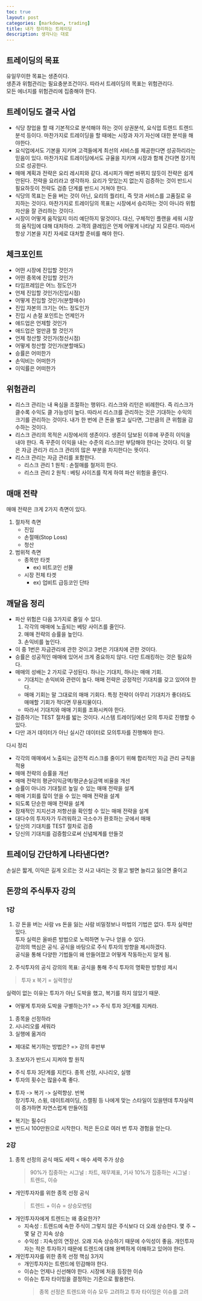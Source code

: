 ```yaml
---
toc: true
layout: post
categories: [markdown, trading]
title: 내가 정리하는 트레이딩
description: 생각나는 대로
---
```


## 트레이딩의 목표

유일무이한 목표는 생존이다.  
 생존과 위험관리는 필요충분조건이다. 따라서 트레이딩의 목표는 위험관리다.  
 모든 에너지를 위험관리에 집중해야 한다.

## 트레이딩도 결국 사업

- 식당 창업을 할 때 기본적으로 분석해야 하는 것이 상권분석, 요식업 트렌드 트렌드 분석 등이다. 마찬가지로 트레이딩을 할 때에는 시장과 자기 자신에 대한 분석을 해야한다.
- 요식업에서도 기본을 지키며 고객들에게 최선의 서비스를 제공한다면 성공하리라는 믿음이 있다. 마찬가지로 트레이딩에서도 규율을 지키며 시장과 함께 간다면 장기적으로 성공한다.
- 매매 계획과 전략은 요리 레시피와 같다. 레시피가 매번 바뀌지 않듯이 전략은 쉽게 안된다. 전략을 요리라고 생각하자. 요리가 맛있는지 없는지 검증하는 것이 반드시 필요하듯이 전략도 검증 단계를 반드시 거쳐야 한다.
- 식당의 목표는 돈을 버는 것이 아닌, 요리의 퀄리티, 즉 맛과 서비스를 고품질로 유지하는 것이다. 마찬가지로 트레이딩의 목표는 시장에서 승리하는 것이 아니라 위험자산을 잘 관리하는 것이다.
- 시장이 어떻게 움직일지 미리 예단하지 말것이다. 대신, 구체적인 플랜을 세워 시장의 움직임에 대해 대처하라. 고객의 클레임은 언제 어떻게 나타날 지 모른다. 따라서 항상 기본을 지킨 자세로 대처할 준비를 해야 한다.

## 체크포인트

- 어떤 시장에 진입할 것인가
- 어떤 종목에 진입할 것인가
- 타임프레임은 어느 정도인가
- 언제 진입할 것인가(진입시점)
- 어떻게 진입할 것인가(분할매수)
- 진입 자본의 크기는 어느 정도인가
- 진입 시 손절 포인트는 언제인가
- 애드업은 언제할 것인가
- 애드업은 얼만큼 할 것인가
- 언제 청산할 것인가(청산시점)
- 어떻게 청산할 것인가(분할매도)
- 승률은 어떠한가
- 손익비는 어떠한가
- 이익률은 어떠한가

## 위험관리

- 리스크 관리는 내 욕심을 조절하는 행위다. 리스크와 리턴은 비례한다. 즉 리스크가 클수록 수익도 클 가능성이 높다. 따라서 리스크를 관리하는 것은 기대하는 수익의 크기를 관리하는 것이다. 내가 한 번에 큰 돈을 벌고 싶다면, 그만큼의 큰 위험을 감수하는 것이다.
- 리스크 관리의 목적은 시장에서의 생존이다. 생존이 담보된 이후에 꾸준히 이익을 내야 한다. 즉 꾸준이 이익을 내는 수준의 리스크만 부담해야 한다는 것이다. 이 말은 자금 관리가 리스크 관리의 많은 부분을 차지한다는 뜻이다.
- 리스크 관리는 자금 관리를 포함한다.
  - 리스크 관리 1 원칙 : 손절매를 철저히 한다.
  - 리스크 관리 2 원칙 : 베팅 사이즈를 작게 하여 파산 위험을 줄인다.

## 매매 전략

매매 전략은 크게 2가지 측면이 있다.

1. 절차적 측면
   - 진입
   - 손절매(Stop Loss)
   - 청산
2. 범위적 측면
   - 종목만 타겟
     - ex) 비트코인 선물
   - 시장 전체 타겟
     - ex) 업비트 급등코인 단타

## 깨달음 정리

- 파산 위험은 다음 3가지로 줄일 수 있다.
  1. 각각의 매매에 노출되는 베탕 사이즈를 줄인다.
  2. 매매 전략의 승률을 높인다.
  3. 손익비를 높인다.
- 이 중 1번은 자금관리에 관한 것이고 3번은 기대치에 관한 것이다.
- 승률은 성공적인 매매에 있어서 크게 중요하지 않다. 다만 트래킹하는 것은 필요하다.
- 매매의 성배는 2 가지로 구성된다. 하나는 기대치, 하나는 매매 기회.
  - 기대치는 손익비와 관련이 높다. 매매 전략은 긍정적인 기대치를 갖고 있어야 한다.
  - 매매 기회는 말 그대로의 매매 기회다. 특정 전략이 아무리 기대치가 좋더라도 매매할 기회가 적다면 무용지물이다.
  - 따라서 기대치와 매매 기회를 조화시켜야 한다.
- 검증하기는 TEST 절차를 밟는 것이다. 시스템 트레이딩에선 모의 투자로 진행할 수 있다.
- 다만 과거 데이터가 아닌 실시간 데이터로 모의투자를 진행해야 한다.

다시 정리

- 각각의 매매에서 노출되는 금전적 리스크를 줄이기 위해 합리적인 자금 관리 규칙을 적용
- 매매 전략의 승률을 개선
- 매매 전략의 평균이익금액/평균손실금액 비율을 개선
- 승률이 아니라 기대칠르 높일 수 있는 매매 전략을 설계
- 매매 기회를 많이 얻을 수 있는 매매 전략을 설계
- 되도록 단순한 매매 전략을 설계
- 잠재적인 지지선과 저항선을 확인할 수 있는 매매 전략을 설계
- 대다수의 투자자가 두려워하고 극소수가 환호하는 곳에서 매매
- 당신의 기대치를 TEST 절차로 검증
- 당신의 기대치를 검증함으로써 신념체계를 만들것

## 트레이딩 간단하게 나타낸다면?

손실은 짧게, 이익은 길게
오르는 것 사고 내리는 것 팔고
벌면 늘리고 잃으면 줄이고

## 돈깡의 주식투자 강의

### 1강

1. 강 돈을 버는 사람 vs 돈을 잃는 사람
   비밀정보나 마법의 기법은 없다. 투자 실력만 있다.  
   투자 실력은 올바른 방법으로 노력하면 누구나 얻을 수 있다.  
   강의의 핵심은 공식. 공식을 바탕으로 주식 투자의 방향을 제시하겠다.  
   공식을 통해 다양한 기법들이 왜 만들어졌고 어떻게 작동하는지 알게 됨.

2. 주식투자의 공식
   강의의 목표: 공식을 통해 주식 투자의 명확한 방향성 제시

> 투자 x 복기 = 실력향상

실력이 없는 이유는 투자가 아닌 도박을 했고, 복기를 하지 않았기 때문.

- 어떻게 투자와 도박을 구별하는가?
  => 주식 투자 3단계를 지켜라.

1. 종목을 선정하라
2. 시나리오를 세워라
3. 실행에 옮겨라

- 제대로 복기하는 방법은?
  => 강의 후반부

3. 초보자가 반드시 지켜야 할 원칙

- 주식 투자 3단계를 지킨다.
  종목 선정, 시나리오, 실행
- 투자의 횟수는 많을수록 좋다.

* 투자 -> 복기 -> 실력향상. 반복  
  장기투자, 스윙, 데이트레이딩, 스캘핑 등 나에게 맞는 스타일이 있을텐데 투자실력이 증가하면 자연스럽게 만들어짐

- 복기는 필수다
- 반드시 100만원으로 시작한다.
  적은 돈으로 여러 번 투자 경험을 얻는다.

### 2강

1. 종목 선정의 공식
   매도 세력 < 매수 세력 주가 상승
   > 90%가 집중하는 시그널 : 차트, 재무제표, 기사
   > 10%가 집중하는 시그널 : 트렌드, 이슈

- 개인투자자를 위한 종목 선정 공식
  > 트렌드 + 이슈 = 상승모멘텀
- 개인투자자에게 트렌드는 왜 중요한가?
  - 지속성 : 트렌드에 속한 주식이 그렇지 않은 주식보다 더 오래 상승한다. 몇 주 ~ 몇 달 간 지속 상승
  - 수익성 : 지속성의 연장선. 오래 지속 상승하기 때문에 수익성이 좋음. 개인투자자는 적은 투자하기 때문에 트렌드에 대해 완벽하게 이해하고 있어야 한다.
- 개인투자자를 위한 종목 선정 핵심 3가지
  - 개인투자자는 트렌드에 민감해야 한다.
  - 이슈는 언제나 신선해야 한다. 시장에 처음 등장한 이슈
  - 이슈는 투자 타이밍을 결정하는 기준으로 활용한다.
    > 종목 선정은 트렌드와 이슈 모두 고려하고 투자 타이밍은 이슈를 고려
